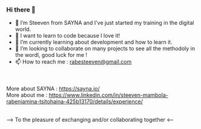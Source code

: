 ### Hi there 👋

- 👋 I’m Steeven from SAYNA and I've just started my training in the digital world.
- 🤔 I want to learn to code because I love it!
- 🌱 I’m currently learning about development and how to learn it.
- 👯 I’m looking to collaborate on many projects to see all the methodoly in the wordl, good luck for me !
- 📫 How to reach me : rabesteeven@gmail.com

<br><br>
More about SAYNA : https://sayna.io/ <br>
More about me : https://www.linkedin.com/in/steeven-mambola-rabenjamina-tsitohaina-425b13170/details/experience/
<br><br>

--> To the pleasure of exchanging and/or collaborating together <--
